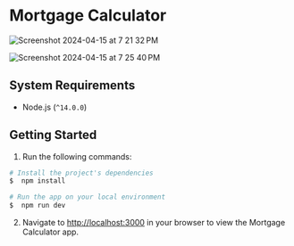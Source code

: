 # Mortgage Calculator

![Screenshot 2024-04-15 at 7 21 32 PM](https://github.com/jennyychaa/mortgage-calculator/assets/16579792/bd11e831-c7d4-4d47-b011-5ed7271f0079)

![Screenshot 2024-04-15 at 7 25 40 PM](https://github.com/jennyychaa/mortgage-calculator/assets/16579792/d164646c-61ac-4811-a094-ed4f56694ef6)


## System Requirements

- Node.js (`^14.0.0`)

## Getting Started

1. Run the following commands:

```bash
# Install the project's dependencies
$  npm install

# Run the app on your local environment
$  npm run dev
```

2. Navigate to [http://localhost:3000](http://localhost:3000) in your browser to view the Mortgage Calculator app.

